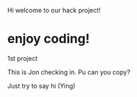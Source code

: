 Hi welcome to our hack project!

enjoy coding!
====

1st project

This is Jon checking in.
Pu can you copy?

Just try to say hi (Ying)
